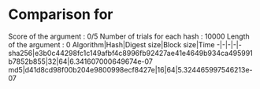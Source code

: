 # Comparison for 

Score of the argument : 0/5
Number of trials for each hash : 10000
Length of the argument : 0
Algorithm|Hash|Digest size|Block size|Time
-|-|-|-|-
sha256|e3b0c44298fc1c149afbf4c8996fb92427ae41e4649b934ca495991b7852b855|32|64|6.341607000649674e-07
md5|d41d8cd98f00b204e9800998ecf8427e|16|64|5.324465997546213e-07
